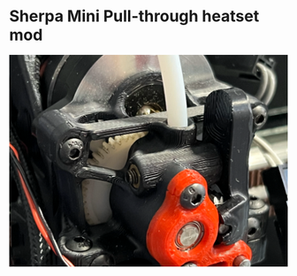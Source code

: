 # Sherpa Mini Pull-through heatset mod
![alt text](https://github.com/jakub874/Jakub3DPrinterMods/blob/main/pullthroughpa%20mini/img/pullthroughpa%20example.png?raw=true)
